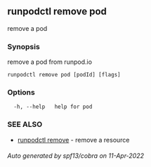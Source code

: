 ## runpodctl remove pod

remove a pod

### Synopsis

remove a pod from runpod.io

```
runpodctl remove pod [podId] [flags]
```

### Options

```
  -h, --help   help for pod
```

### SEE ALSO

* [runpodctl remove](runpodctl_remove.md)	 - remove a resource

###### Auto generated by spf13/cobra on 11-Apr-2022
